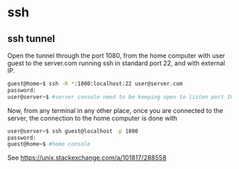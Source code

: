 # ssh
## ssh tunnel
Open the tunnel through the port 1080, from the home computer with user guest to the server.com running ssh in standard port 22, and with external IP. 
```bash
guest@home~$ ssh -R *:1800:localhost:22 user@server.com
password:
user@server~$ #server console need to be keeping open to listen port 1080
```
Now, from any terminal in any other place, once you are connected to the server,  the connection to the home computer is done with
```bash
user@server~$ ssh guest@localhost -p 1800 
password:
guest@home~$ #home console
```
See https://unix.stackexchange.com/a/101817/288558
